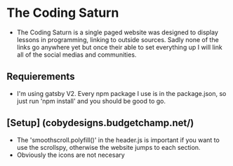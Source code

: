 # The Coding Saturn
* The Coding Saturn is a single paged website was designed to display lessons in programming, linking to outside sources. Sadly none of the links go anywhere yet but once their able to set everything up I will link all of the social medias and communities.

## Requierements 
* I'm using gatsby V2. Every npm package I use is in the package.json, so just run 'npm install' and you should be good to go. 

## [Setup] (cobydesigns.budgetchamp.net/)
* The 'smoothscroll.polyfill()' in the header.js is important if you want to use the scrollspy, otherwise the website jumps to each section.
* Obviously the icons are not necesary



